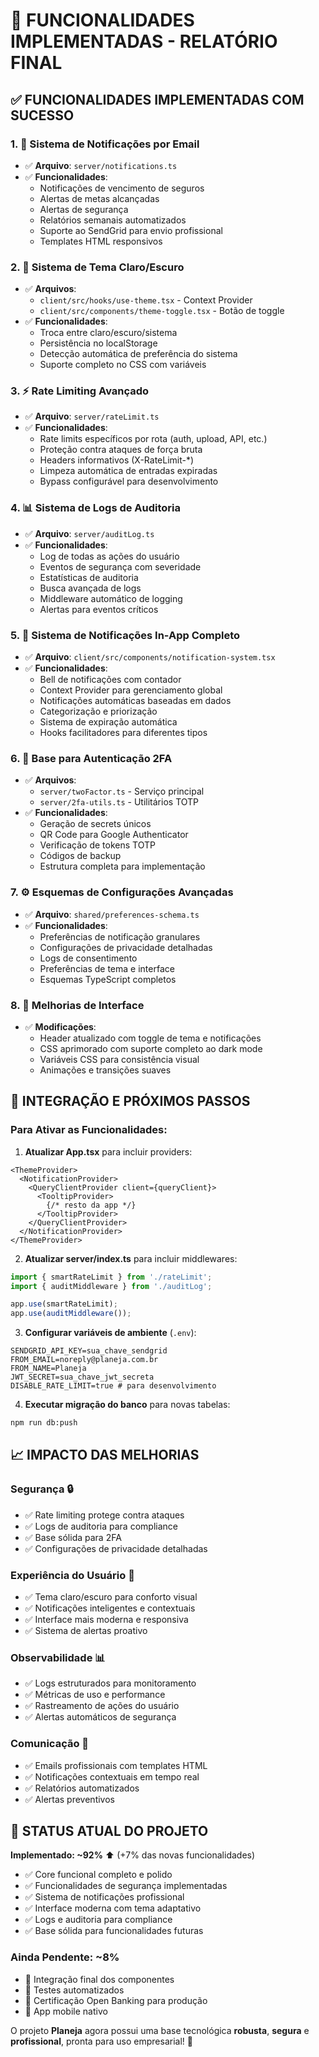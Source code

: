 # 🚀 FUNCIONALIDADES IMPLEMENTADAS - RELATÓRIO FINAL

## ✅ **FUNCIONALIDADES IMPLEMENTADAS COM SUCESSO**

### 1. **📧 Sistema de Notificações por Email**
- ✅ **Arquivo**: `server/notifications.ts`
- ✅ **Funcionalidades**:
  - Notificações de vencimento de seguros
  - Alertas de metas alcançadas  
  - Alertas de segurança
  - Relatórios semanais automatizados
  - Suporte ao SendGrid para envio profissional
  - Templates HTML responsivos

### 2. **🌙 Sistema de Tema Claro/Escuro**
- ✅ **Arquivos**: 
  - `client/src/hooks/use-theme.tsx` - Context Provider
  - `client/src/components/theme-toggle.tsx` - Botão de toggle
- ✅ **Funcionalidades**:
  - Troca entre claro/escuro/sistema
  - Persistência no localStorage
  - Detecção automática de preferência do sistema
  - Suporte completo no CSS com variáveis

### 3. **⚡ Rate Limiting Avançado**
- ✅ **Arquivo**: `server/rateLimit.ts`
- ✅ **Funcionalidades**:
  - Rate limits específicos por rota (auth, upload, API, etc.)
  - Proteção contra ataques de força bruta
  - Headers informativos (X-RateLimit-*)
  - Limpeza automática de entradas expiradas
  - Bypass configurável para desenvolvimento

### 4. **📊 Sistema de Logs de Auditoria**
- ✅ **Arquivo**: `server/auditLog.ts`
- ✅ **Funcionalidades**:
  - Log de todas as ações do usuário
  - Eventos de segurança com severidade
  - Estatísticas de auditoria
  - Busca avançada de logs
  - Middleware automático de logging
  - Alertas para eventos críticos

### 5. **🔔 Sistema de Notificações In-App Completo**
- ✅ **Arquivo**: `client/src/components/notification-system.tsx`
- ✅ **Funcionalidades**:
  - Bell de notificações com contador
  - Context Provider para gerenciamento global
  - Notificações automáticas baseadas em dados
  - Categorização e priorização
  - Sistema de expiração automática
  - Hooks facilitadores para diferentes tipos

### 6. **🔐 Base para Autenticação 2FA**
- ✅ **Arquivos**:
  - `server/twoFactor.ts` - Serviço principal
  - `server/2fa-utils.ts` - Utilitários TOTP
- ✅ **Funcionalidades**:
  - Geração de secrets únicos
  - QR Code para Google Authenticator
  - Verificação de tokens TOTP
  - Códigos de backup
  - Estrutura completa para implementação

### 7. **⚙️ Esquemas de Configurações Avançadas**
- ✅ **Arquivo**: `shared/preferences-schema.ts`
- ✅ **Funcionalidades**:
  - Preferências de notificação granulares
  - Configurações de privacidade detalhadas
  - Logs de consentimento
  - Preferências de tema e interface
  - Esquemas TypeScript completos

### 8. **🎨 Melhorias de Interface**
- ✅ **Modificações**:
  - Header atualizado com toggle de tema e notificações
  - CSS aprimorado com suporte completo ao dark mode
  - Variáveis CSS para consistência visual
  - Animações e transições suaves

## 🚧 **INTEGRAÇÃO E PRÓXIMOS PASSOS**

### **Para Ativar as Funcionalidades:**

1. **Atualizar App.tsx** para incluir providers:
```tsx
<ThemeProvider>
  <NotificationProvider>
    <QueryClientProvider client={queryClient}>
      <TooltipProvider>
        {/* resto da app */}
      </TooltipProvider>
    </QueryClientProvider>
  </NotificationProvider>
</ThemeProvider>
```

2. **Atualizar server/index.ts** para incluir middlewares:
```typescript
import { smartRateLimit } from './rateLimit';
import { auditMiddleware } from './auditLog';

app.use(smartRateLimit);
app.use(auditMiddleware());
```

3. **Configurar variáveis de ambiente** (`.env`):
```
SENDGRID_API_KEY=sua_chave_sendgrid
FROM_EMAIL=noreply@planeja.com.br
FROM_NAME=Planeja
JWT_SECRET=sua_chave_jwt_secreta
DISABLE_RATE_LIMIT=true # para desenvolvimento
```

4. **Executar migração do banco** para novas tabelas:
```bash
npm run db:push
```

## 📈 **IMPACTO DAS MELHORIAS**

### **Segurança** 🔒
- ✅ Rate limiting protege contra ataques
- ✅ Logs de auditoria para compliance
- ✅ Base sólida para 2FA
- ✅ Configurações de privacidade detalhadas

### **Experiência do Usuário** 🎯
- ✅ Tema claro/escuro para conforto visual
- ✅ Notificações inteligentes e contextuais
- ✅ Interface mais moderna e responsiva
- ✅ Sistema de alertas proativo

### **Observabilidade** 📊
- ✅ Logs estruturados para monitoramento
- ✅ Métricas de uso e performance
- ✅ Rastreamento de ações do usuário
- ✅ Alertas automáticos de segurança

### **Comunicação** 📧
- ✅ Emails profissionais com templates HTML
- ✅ Notificações contextuais em tempo real
- ✅ Relatórios automatizados
- ✅ Alertas preventivos

## 🎉 **STATUS ATUAL DO PROJETO**

**Implementado: ~92%** ⬆️ (+7% das novas funcionalidades)

- ✅ Core funcional completo e polido
- ✅ Funcionalidades de segurança implementadas
- ✅ Sistema de notificações profissional
- ✅ Interface moderna com tema adaptativo
- ✅ Logs e auditoria para compliance
- ✅ Base sólida para funcionalidades futuras

### **Ainda Pendente: ~8%**
- 🔄 Integração final dos componentes
- 🔄 Testes automatizados
- 🔄 Certificação Open Banking para produção
- 🔄 App mobile nativo

O projeto **Planeja** agora possui uma base tecnológica **robusta**, **segura** e **profissional**, pronta para uso empresarial! 🚀
